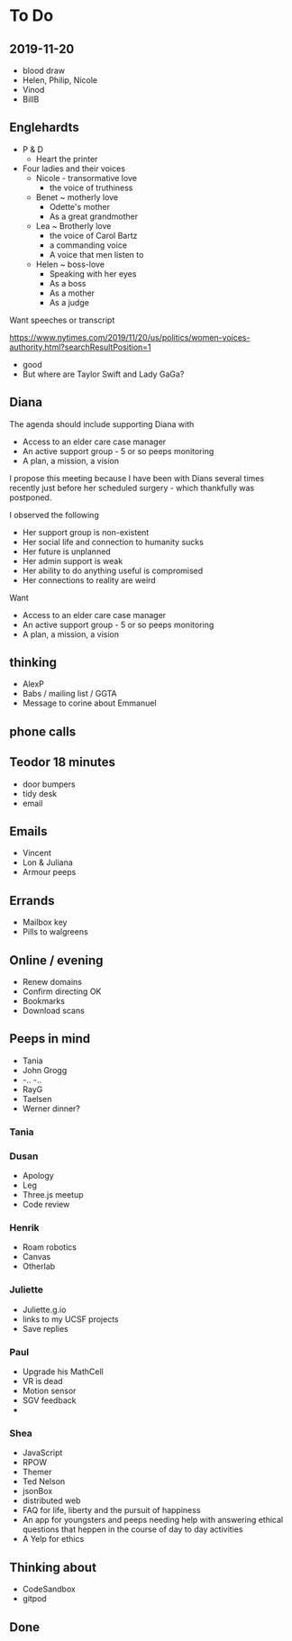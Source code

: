 # To Do

## 2019-11-20

- blood draw
- Helen, Philip, Nicole
- Vinod
- BillB

## Englehardts

* P & D
  * Heart the printer
* Four ladies and their voices
  * Nicole - transormative love
    * the voice of truthiness
  * Benet ~ motherly love
    * Odette's mother
    * As a great grandmother
  * Lea ~ Brotherly love
    * the voice of Carol Bartz
    * a commanding voice
    * A voice that men listen to
  * Helen ~ boss-love
    * Speaking with her eyes
    * As a boss
    * As a mother
    * As a judge

Want speeches or transcript

https://www.nytimes.com/2019/11/20/us/politics/women-voices-authority.html?searchResultPosition=1

* good
* But where are Taylor Swift and Lady GaGa?




## Diana

The agenda  should include supporting Diana with
* Access to an elder care case manager
* An active support group - 5 or so peeps monitoring
* A plan, a mission, a vision

I propose this meeting because I have been with Dians several times recently just before her scheduled surgery - which thankfully was postponed.

I observed the following

* Her support group is non-existent
* Her social life and connection to humanity sucks
* Her future is unplanned
* Her admin support is weak
* Her ability to do anything useful is compromised
* Her connections to reality are weird

Want

* Access to an elder care case manager
* An active support group - 5 or so peeps monitoring
* A plan, a mission, a vision

## thinking

- AlexP
- Babs / mailing list / GGTA
- Message to corine about Emmanuel

## phone calls

## Teodor 18 minutes

- door bumpers
- tidy desk
- email

## Emails

- Vincent
- Lon & Juliana
- Armour peeps

## Errands

- Mailbox key
- Pills to walgreens

## Online / evening

- Renew domains
- Confirm directing OK
- Bookmarks
- Download scans

## Peeps in mind

- Tania
- John Grogg
- -.. -..
- RayG
- Taelsen
- Werner dinner?

### Tania

### Dusan

- Apology
- Leg
- Three.js meetup
- Code review

### Henrik

- Roam robotics
- Canvas
- Otherlab

### Juliette

- Juliette.g.io
- links to my UCSF projects
- Save replies

### Paul

- Upgrade his MathCell
- VR is dead
- Motion sensor
- SGV feedback
-

### Shea

- JavaScript
- RPOW
- Themer
- Ted Nelson
- jsonBox
- distributed web
- FAQ for life, liberty and the pursuit of happiness
- An app for youngsters and peeps needing help with answering ethical questions that heppen in the course of day to day activities
- A Yelp for ethics

## Thinking about

- CodeSandbox
- gitpod

## Done
